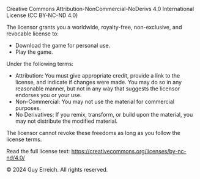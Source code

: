Creative Commons Attribution-NonCommercial-NoDerivs 4.0 International License (CC BY-NC-ND 4.0)

The licensor grants you a worldwide, royalty-free, non-exclusive, and revocable license to:
- Download the game for personal use.
- Play the game.

Under the following terms:
- Attribution: You must give appropriate credit, provide a link to the license, and indicate if changes were made. You may do so in any reasonable manner, but not in any way that suggests the licensor endorses you or your use.
- Non-Commercial: You may not use the material for commercial purposes.
- No Derivatives: If you remix, transform, or build upon the material, you may not distribute the modified material.

The licensor cannot revoke these freedoms as long as you follow the license terms.

Read the full license text: https://creativecommons.org/licenses/by-nc-nd/4.0/

© 2024 Guy Erreich. All rights reserved.
